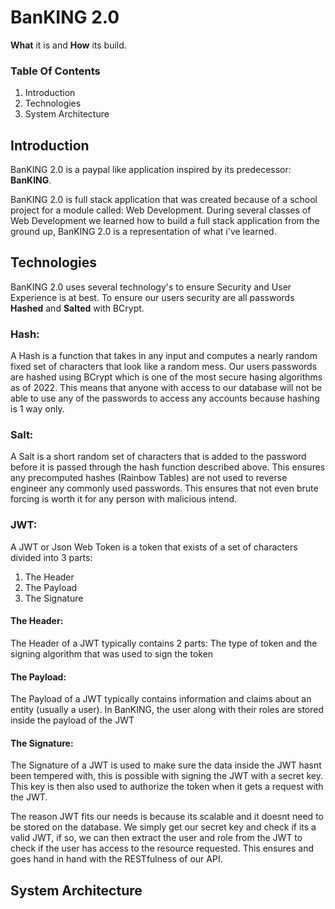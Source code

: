 # **BanKING 2.0**

**What** it is and **How** its build.

### **Table Of Contents**
1. Introduction
2. Technologies
3. System Architecture


## Introduction
BanKING 2.0 is a paypal like application inspired by its predecessor: **BanKING**.

BanKING 2.0 is full stack application that was created because of a school project for a module called: Web Development.
During several classes of Web Development we learned how to build a full stack application from the ground up, BanKING 2.0 is a representation of what i've learned.


## Technologies
BanKING 2.0 uses several technology's to ensure Security and User Experience is at best.
To ensure our users security are all passwords **Hashed** and **Salted** with BCrypt.

### **Hash:** 
A Hash is a function that takes in any input and computes a nearly random fixed set of characters that look like a random mess. Our users passwords are hashed using BCrypt which is one of the most secure hasing algorithms as of 2022. This means that anyone with access to our database will not be able to use any of the passwords to access any accounts because hashing is 1 way only.

### **Salt:**
A Salt is a short random set of characters that is added to the password before it is passed through the hash function described above. This ensures any precomputed hashes (Rainbow Tables) are not used to reverse engineer any commonly used passwords. This ensures that not even brute forcing is worth it for any person with malicious intend.

### **JWT:**
A JWT or Json Web Token is a token that exists of a set of characters divided into 3 parts:
1. The Header
2. The Payload
3. The Signature

#### The Header:
The Header of a JWT typically contains 2 parts: The type of token and the signing algorithm that was used to sign the token

#### The Payload:
The Payload of a JWT typically contains information and claims about an entity (usually a user). In BanKING, the user along with their roles are stored inside the payload of the JWT

#### The Signature:
The Signature of a JWT is used to make sure the data inside the JWT hasnt been tempered with, this is possible with signing the JWT with a secret key. This key is then also used to authorize the token when it gets a request with the JWT.

The reason JWT fits our needs is because its scalable and it doesnt need to be stored on the database. We simply get our secret key and check if its a valid JWT, if so, we can then extract the user and role from the JWT to check if the user has access to the resource requested. This ensures and goes hand in hand with the RESTfulness of our API.

## System Architecture
